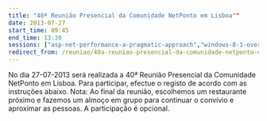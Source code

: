 ```yaml
---
title: "40ª Reunião Presencial da Comunidade NetPonto em Lisboa""
date: 2013-07-27
start_time: 09:45
end_time: 13:30
sessions: ["asp-net-performance-a-pragmatic-approach","windows-8-1-overview"]
redirect_from: /reuniao/40a-reuniao-presencial-da-comunidade-netponto-em-lisboa/
---
```

No dia 27-07-2013 será realizada a 40ª Reunião Presencial da Comunidade NetPonto em Lisboa. Para participar, efectue o registo de acordo com as instruções abaixo.
Nota: Ao final da reunião, escolhemos um restaurante próximo e fazemos um almoço em grupo para continuar o convívio e aproximar as pessoas. A participação é opcional.